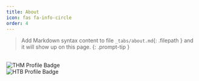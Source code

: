 ```yaml
---
title: About
icon: fas fa-info-circle
order: 4
---
```


> Add Markdown syntax content to file `_tabs/about.md`{: .filepath } and it will show up on this page.
{: .prompt-tip }


<br><img src="https://tryhackme-badges.s3.amazonaws.com/luckyStr1ke.png" alt="THM Profile Badge" height="auto" /></br>
<img src="https://www.hackthebox.eu/badge/image/854155" alt="HTB Profile Badge" height="auto"/> 

